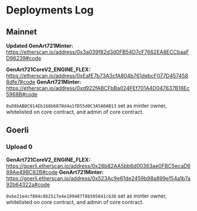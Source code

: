# Deployments Log

## Mainnet

**Updated GenArt721Minter:** https://etherscan.io/address/0x3a039f82d3d0FB54D7cF7662EA8ECCbaaFD96239#code

**GenArt721CoreV2_ENGINE_FLEX:** https://etherscan.io/address/0xEafE7b73A3cfA804b761debcF077D4574588dfe7#code
**GenArt721Minter:** https://etherscan.io/address/0xd922fABCFbBa024FEf701A4D047637B16Ec5968B#code

`0xD8bAB8C014Eb168b6870d4a1fD55d0C3A5A0AB13` set as minter owner, whitelisted on core contract, and admin of core contract.

## Goerli

### Upload 0

**GenArt721CoreV2_ENGINE_FLEX:** https://goerli.etherscan.io/address/0x28b82AA5bb6d00363ae0FBC5ecaD689Ae49BC82B#code
**GenArt721Minter:** https://goerli.etherscan.io/address/0x523Ac9e61de2459b98a899e154a1b7a92b64322a#code

`0xbe21e4cf884c8b2517e4e199487f8b505841cb36` set as minter owner, whitelisted on core contract, and admin of core contract.
